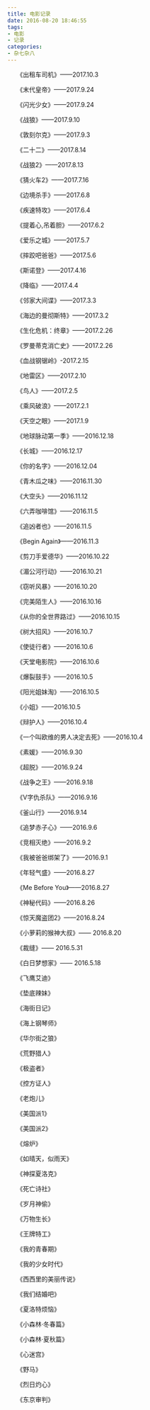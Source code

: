 ```yaml
---
title: 电影记录
date: 2016-08-20 18:46:55
tags:
- 电影
- 记录
categories:
- 杂七杂八
---
```


　　《出租车司机》——2017.10.3

　　《末代皇帝》——2017.9.24

　　《闪光少女》——2017.9.24

　　《战狼》——2017.9.10

　　《敦刻尔克》——2017.9.3

　　《二十二》——2017.8.14

　　《战狼2》——2017.8.13

　　《猜火车2》——2017.7.16

　　《边境杀手》——2017.6.8

　　《疾速特攻》——2017.6.4

　　《提着心,吊着胆》——2017.6.2

　　《爱乐之城》——2017.5.7

　　《摔跤吧爸爸》——2017.5.6

　　《斯诺登》——2017.4.16

　　《降临》——2017.4.4

　　《邻家大间谍》——2017.3.3

　　《海边的曼彻斯特》——2017.3.2

　　《生化危机：终章》——2017.2.26

　　《罗曼蒂克消亡史》——2017.2.26

　　《血战钢锯岭》-2017.2.15

　　《地雷区》——2017.2.10

　　《鸟人》——2017.2.5

　　《乘风破浪》——2017.2.1

　　《天空之眼》——2017.1.9

　　《地球脉动第一季》——2016.12.18

　　《长城》——2016.12.17

　　《你的名字》——2016.12.04

　　《青木瓜之味》——2016.11.30

　　《大空头》——2016.11.12

　　《六弄咖啡馆》——2016.11.5

　　《追凶者也》——2016.11.5

　　《Begin Again》——2016.11.3

　　《剪刀手爱德华》——2016.10.22

　　《湄公河行动》——2016.10.21

　　《窃听风暴》——2016.10.20

　　《完美陌生人》——2016.10.16

　　《从你的全世界路过》——2016.10.15

　　《树大招风》——2016.10.7

　　《使徒行者》——2016.10.6

　　《天堂电影院》——2016.10.6

　　《爆裂鼓手》——2016.10.5

　　《阳光姐妹淘》——2016.10.5

　　《小姐》——2016.10.5

　　《辩护人》——2016.10.4

　　《一个叫欧维的男人决定去死》——2016.10.4

　　《素媛》——2016.9.30

　　《超脱》——2016.9.24

　　《战争之王》——2016.9.18

　　《V字仇杀队》——2016.9.16

　　《釜山行》——2016.9.14

　　《追梦赤子心》——2016.9.6

　　《竞相灭绝》——2016.9.2

　　《我被爸爸绑架了》——2016.9.1

　　《年轻气盛》——2016.8.27

　　《Me Before You》——2016.8.27

　　《神秘代码》——2016.8.26

　　《惊天魔盗团2》——2016.8.24

　　《小萝莉的猴神大叔》—— 2016.8.20

　　《裁缝》—— 2016.5.31

　　《白日梦想家》—— 2016.5.18

　　《飞鹰艾迪》

　　《垫底辣妹》

　　《海街日记》

　　《海上钢琴师》

　　《华尔街之狼》

　　《荒野猎人》

　　《极盗者》

　　《控方证人》

　　《老炮儿》

　　《美国派1》

　　《美国派2》

　　《熔炉》

　　《如晴天，似雨天》

　　《神探夏洛克》

　　《死亡诗社》

　　《岁月神偷》

　　《万物生长》

　　《王牌特工》

　　《我的青春期》

　　《我的少女时代》

　　《西西里的美丽传说》

　　《我们结婚吧》

　　《夏洛特烦恼》

　　《小森林·冬春篇》

　　《小森林·夏秋篇》

　　《心迷宫》

　　《野马》

　　《烈日灼心》

　　《东京审判》